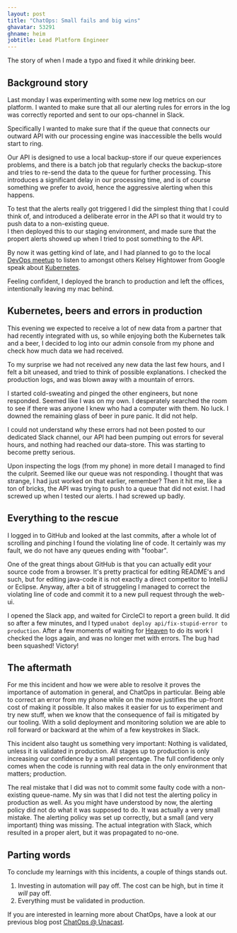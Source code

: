 ```yaml
---
layout: post
title: "ChatOps: Small fails and big wins"
ghavatar: 53291
ghname: heim
jobtitle: Lead Platform Engineer
---
```



<div class="message">
  The story of when I made a typo and fixed it while drinking beer.  
</div>


## Background story

Last monday I was experimenting with some new log metrics on our platform. I wanted to make sure that all our alerting rules for errors in the log was correctly reported and sent to our ops-channel in Slack. 

Specifically I wanted to make sure that if the queue that connects our outward API with our processing engine was inaccessible the bells would start to ring. 

Our API is designed to use a local backup-store if our queue experiences problems, and there is a batch job that regularly checks the backup-store and tries to re-send the data to the queue for further processing. This introduces a significant delay in our processing time, and is of course something we prefer to avoid, hence the aggressive alerting when this happens.

To test that the alerts really got triggered I did the simplest thing that I could think of, and introduced a deliberate error in the API so that it would try to push data to a non-existing queue.  
I then deployed this to our staging environment, and made sure that the propert alerts showed up when I tried to post something to the API.

By now it was getting kind of late, and I had planned to go to the local [DevOps meetup](http://www.meetup.com/devops-norway/) to listen to amongst others Kelsey Hightower from Google speak about [Kubernetes](http://kubernetes.io/).

Feeling confident, I deployed the branch to production and left the offices, intentionally leaving my mac behind.

## Kubernetes, beers and errors in production

This evening we expected to receive a lot of new data from a partner that had recently integrated with us, so while enjoying both the Kubernetes talk and a beer, I decided to log into our admin console from my phone and check how much data we had received.

To my surprise we had not received any new data the last few hours, and I felt a bit uneased, and tried to think of possible explanations. I checked the production logs, and was blown away with a mountain of errors.

I started cold-sweating and pinged the other engineers, but none responded. Seemed like I was on my own. I desperately searched the room to see if there was anyone I knew who had a computer with them. No luck. I downed the remaining glass of beer in pure panic. It did not help. 

I could not understand why these errors had not been posted to our dedicated Slack channel, our API had been pumping out errors for several hours, and nothing had reached our data-store. This was starting to become pretty serious. 

Upon inspecting the logs (from my phone) in more detail I managed to find the culprit. Seemed like our queue was not responding. I thought that was strange, I had just worked on that earlier, remember?
Then it hit me, like a ton of bricks, the API was trying to push to a queue that did not exist. 
I had screwed up when I tested our alerts. I had screwed up badly.

## Everything to the rescue

I logged in to GitHub and looked at the last commits, after a whole lot of scrolling and pinching I found the violating line of code. It certainly was my fault, we do not have any queues ending with "foobar".

One of the great things about GitHub is that you can actually edit your source code from a browser. It's pretty practical for editing README's and such, but for editing java-code it is not exactly a direct competitor to IntelliJ or Eclipse.
Anyway, after a bit of struggeling I managed to correct the violating line of code and commit it to a new pull request through the web-ui.

I opened the Slack app, and waited for CircleCI to report a green build. It did so after a few minutes, and I typed `unabot deploy api/fix-stupid-error to production`. 
After a few moments of waiting for [Heaven](https://github.com/atmos/heaven) to do its work I checked the logs again, and was no longer met with errors. The bug had been squashed! Victory!

## The aftermath

For me this incident and how we were able to resolve it proves the importance of automation in general, and ChatOps in particular. Being able to correct an error from my phone while on the move justifies the up-front cost of making it possible. It also makes it easier for us to experiment and try new stuff, when we know that the consequence of fail is mitigated by our tooling.
With a solid deployment and monitoring solution we are able to roll forward or backward at the whim of a few keystrokes in Slack.

This incident also taught us something very important: Nothing is validated, unless it is validated in production. All stages up to production is only increasing our confidence by a small percentage. The full confidence only comes when the code is running with real data in the only environment that matters; production.

The real mistake that I did was not to commit some faulty code with a non-existing queue-name. My sin was that I did not test the alerting policy in production as well. As you might have understood by now, the alerting policy did not do what it was supposed to do. It was actually a very small mistake. The alerting policy was set up correctly, but a small (and very important) thing was missing. The actual integration with Slack, which resulted in a proper alert, but it was propagated to no-one.

## Parting words

To conclude my learnings with this incidents, a couple of things stands out.

1. Investing in automation will pay off. The cost can be high, but in time it *will* pay off.
2. Everything must be validated in production. 

If you are interested in learning more about ChatOps, have a look at our previous blog post [ChatOps @ Unacast](http://labs.unacast.com/2015/10/26/chatops-at-unacast/).










